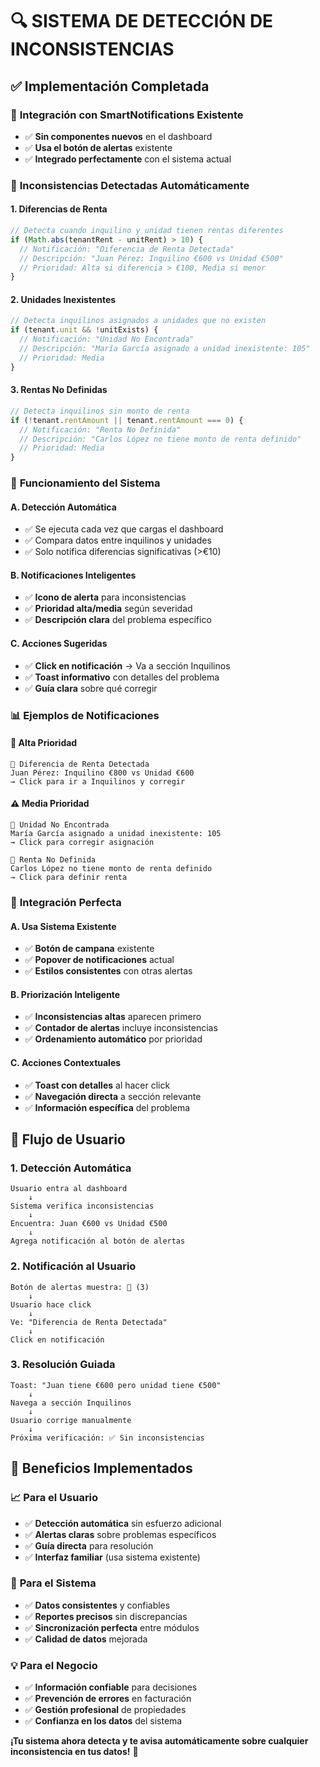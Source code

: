 # 🔍 SISTEMA DE DETECCIÓN DE INCONSISTENCIAS

## ✅ Implementación Completada

### 🎯 **Integración con SmartNotifications Existente**
- ✅ **Sin componentes nuevos** en el dashboard
- ✅ **Usa el botón de alertas** existente
- ✅ **Integrado perfectamente** con el sistema actual

### 🔧 **Inconsistencias Detectadas Automáticamente**

#### 1. **Diferencias de Renta**
```typescript
// Detecta cuando inquilino y unidad tienen rentas diferentes
if (Math.abs(tenantRent - unitRent) > 10) {
  // Notificación: "Diferencia de Renta Detectada"
  // Descripción: "Juan Pérez: Inquilino €600 vs Unidad €500"
  // Prioridad: Alta si diferencia > €100, Media si menor
}
```

#### 2. **Unidades Inexistentes**
```typescript
// Detecta inquilinos asignados a unidades que no existen
if (tenant.unit && !unitExists) {
  // Notificación: "Unidad No Encontrada"
  // Descripción: "María García asignado a unidad inexistente: 105"
  // Prioridad: Media
}
```

#### 3. **Rentas No Definidas**
```typescript
// Detecta inquilinos sin monto de renta
if (!tenant.rentAmount || tenant.rentAmount === 0) {
  // Notificación: "Renta No Definida"
  // Descripción: "Carlos López no tiene monto de renta definido"
  // Prioridad: Media
}
```

### 🔔 **Funcionamiento del Sistema**

#### A. **Detección Automática**
- ✅ Se ejecuta cada vez que cargas el dashboard
- ✅ Compara datos entre inquilinos y unidades
- ✅ Solo notifica diferencias significativas (>€10)

#### B. **Notificaciones Inteligentes**
- ✅ **Icono de alerta** para inconsistencias
- ✅ **Prioridad alta/media** según severidad
- ✅ **Descripción clara** del problema específico

#### C. **Acciones Sugeridas**
- ✅ **Click en notificación** → Va a sección Inquilinos
- ✅ **Toast informativo** con detalles del problema
- ✅ **Guía clara** sobre qué corregir

### 📊 **Ejemplos de Notificaciones**

#### 🚨 **Alta Prioridad**
```
🔺 Diferencia de Renta Detectada
Juan Pérez: Inquilino €800 vs Unidad €600
→ Click para ir a Inquilinos y corregir
```

#### ⚠️ **Media Prioridad**
```
🔺 Unidad No Encontrada
María García asignado a unidad inexistente: 105
→ Click para corregir asignación
```

```
🔺 Renta No Definida
Carlos López no tiene monto de renta definido
→ Click para definir renta
```

### 🎯 **Integración Perfecta**

#### A. **Usa Sistema Existente**
- ✅ **Botón de campana** existente
- ✅ **Popover de notificaciones** actual
- ✅ **Estilos consistentes** con otras alertas

#### B. **Priorización Inteligente**
- ✅ **Inconsistencias altas** aparecen primero
- ✅ **Contador de alertas** incluye inconsistencias
- ✅ **Ordenamiento automático** por prioridad

#### C. **Acciones Contextuales**
- ✅ **Toast con detalles** al hacer click
- ✅ **Navegación directa** a sección relevante
- ✅ **Información específica** del problema

## 🔄 **Flujo de Usuario**

### 1. **Detección Automática**
```
Usuario entra al dashboard
    ↓
Sistema verifica inconsistencias
    ↓
Encuentra: Juan €600 vs Unidad €500
    ↓
Agrega notificación al botón de alertas
```

### 2. **Notificación al Usuario**
```
Botón de alertas muestra: 🔔 (3)
    ↓
Usuario hace click
    ↓
Ve: "Diferencia de Renta Detectada"
    ↓
Click en notificación
```

### 3. **Resolución Guiada**
```
Toast: "Juan tiene €600 pero unidad tiene €500"
    ↓
Navega a sección Inquilinos
    ↓
Usuario corrige manualmente
    ↓
Próxima verificación: ✅ Sin inconsistencias
```

## 🎉 **Beneficios Implementados**

### 📈 **Para el Usuario**
- ✅ **Detección automática** sin esfuerzo adicional
- ✅ **Alertas claras** sobre problemas específicos
- ✅ **Guía directa** para resolución
- ✅ **Interfaz familiar** (usa sistema existente)

### 🔧 **Para el Sistema**
- ✅ **Datos consistentes** y confiables
- ✅ **Reportes precisos** sin discrepancias
- ✅ **Sincronización perfecta** entre módulos
- ✅ **Calidad de datos** mejorada

### 💡 **Para el Negocio**
- ✅ **Información confiable** para decisiones
- ✅ **Prevención de errores** en facturación
- ✅ **Gestión profesional** de propiedades
- ✅ **Confianza en los datos** del sistema

**¡Tu sistema ahora detecta y te avisa automáticamente sobre cualquier inconsistencia en tus datos!** 🎯